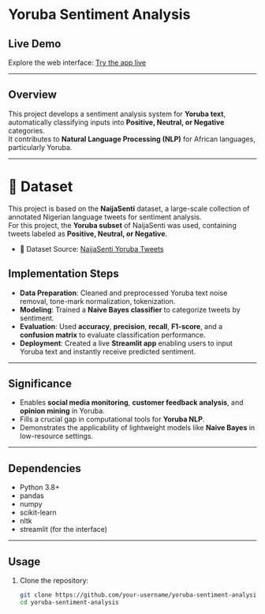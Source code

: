 # Yoruba Sentiment Analysis

##  Live Demo  
Explore the web interface: [Try the app live](https://hz2cjqpzvcoasnprapdkyc.streamlit.app/)  

---

##  Overview  
This project develops a sentiment analysis system for **Yoruba text**, automatically classifying inputs into **Positive, Neutral, or Negative** categories.  
It contributes to **Natural Language Processing (NLP)** for African languages, particularly Yoruba.  

---
# 📂 Dataset  
This project is based on the **NaijaSenti** dataset, a large-scale collection of annotated Nigerian language tweets for sentiment analysis.  
For this project, the **Yoruba subset** of NaijaSenti was used, containing tweets labeled as **Positive, Neutral, or Negative**.  

- 📌 Dataset Source: [NaijaSenti Yoruba Tweets](https://github.com/hausanlp/NaijaSenti/tree/main/data/annotated_tweets/yor)  

##  Implementation Steps  
- **Data Preparation**: Cleaned and preprocessed Yoruba text noise removal, tone-mark normalization, tokenization.  
- **Modeling**: Trained a **Naive Bayes classifier** to categorize tweets by sentiment.  
- **Evaluation**: Used **accuracy**, **precision**, **recall**, **F1-score**, and a **confusion matrix** to evaluate classification performance.  
- **Deployment**: Created a live **Streamlit app** enabling users to input Yoruba text and instantly receive predicted sentiment.

---

##  Significance  
- Enables **social media monitoring**, **customer feedback analysis**, and **opinion mining** in Yoruba.  
- Fills a crucial gap in computational tools for **Yoruba NLP**.  
- Demonstrates the applicability of lightweight models like **Naive Bayes** in low-resource settings.

---

##  Dependencies  
- Python 3.8+  
- pandas  
- numpy  
- scikit-learn  
- nltk  
- streamlit (for the interface)

---

##  Usage  

1. Clone the repository:  
   ```bash
   git clone https://github.com/your-username/yoruba-sentiment-analysis.git
   cd yoruba-sentiment-analysis
